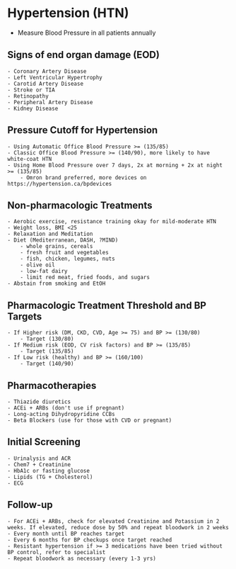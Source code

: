 # Hypertension (HTN)

- Measure Blood Pressure in all patients annually

## Signs of end organ damage (EOD)
    - Coronary Artery Disease
    - Left Ventricular Hypertrophy
    - Carotid Artery Disease
    - Stroke or TIA
    - Retinopathy
    - Peripheral Artery Disease
    - Kidney Disease

## Pressure Cutoff for Hypertension
    - Using Automatic Office Blood Pressure >= (135/85)
    - Classic Office Blood Pressure >= (140/90), more likely to have white-coat HTN
    - Using Home Blood Pressure over 7 days, 2x at morning + 2x at night >= (135/85)
        - Omron brand preferred, more devices on https://hypertension.ca/bpdevices

## Non-pharmacologic Treatments
    - Aerobic exercise, resistance training okay for mild-moderate HTN
    - Weight loss, BMI <25
    - Relaxation and Meditation
    - Diet (Mediterranean, DASH, ?MIND)
        - whole grains, cereals
        - fresh fruit and vegetables
        - fish, chicken, legumes, nuts
        - olive oil
        - low-fat dairy
        - limit red meat, fried foods, and sugars
    - Abstain from smoking and EtOH

## Pharmacologic Treatment Threshold and BP Targets
    - If Higher risk (DM, CKD, CVD, Age >= 75) and BP >= (130/80)
        - Target (130/80)
    - If Medium risk (EOD, CV risk factors) and BP >= (135/85)
        - Target (135/85)
    - If Low risk (healthy) and BP >= (160/100)
        - Target (140/90)

## Pharmacotherapies
    - Thiazide diuretics
    - ACEi + ARBs (don't use if pregnant)
    - Long-acting Dihydropyridine CCBs
    - Beta Blockers (use for those with CVD or pregnant)

## Initial Screening
    - Urinalysis and ACR
    - Chem7 + Creatinine
    - HbA1c or fasting glucose
    - Lipids (TG + Cholesterol)
    - ECG

## Follow-up
    - For ACEi + ARBs, check for elevated Creatinine and Potassium in 2 weeks. If elevated, reduce dose by 50% and repeat bloodwork in 2 weeks
    - Every month until BP reaches target
    - Every 6 months for BP checkups once target reached
    - Resistant hypertension if >= 3 medications have been tried without BP control, refer to specialist
    - Repeat bloodwork as necessary (every 1-3 yrs)
